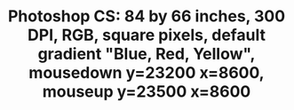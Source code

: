 ---
ee_id: '114'
site: '1'
type: '2'
long_id: 2011-112 Photoshop CS
url: 2011-112-photoshop-cs
year: '2011'
medium: Chromogenic print
commission:
add_credit:
dims: 84 x 66 inches
pitch:
ps:
live_url:
related: |-
  [107] 2011-108 Photoshop CS - 2011-108-photoshop-cs-84-by-66-inches-300-dpi-rgb-square-pixels-default-gra
  [110] 2011-109 Photoshop CS - 2011-109-photoshop-cs-84-by-66-inches-300-dpi-rgb-square-pixels-default-gra
  [112] 2011-110 Photoshop CS - 2011-110-photoshop-cs-84-by-66-inches-300-dpi-rgb-square-pixels-default-gra
  [116] 2011-113 Photoshop CS - 2011-113-photoshop-cs-84-by-66-inches-300-dpi-rgb-square-pixels-default-gra
title: 'Photoshop CS: 84 by 66 inches, 300 DPI, RGB, square pixels, default gradient
  "Blue, Red, Yellow", mousedown y=23200 x=8600, mouseup y=23500 x=8600'
youtube:
imgs: "{filedir_1}photoshop-cs-2011-112-full-cropped-database-KA.jpg"
subheading:
year2: '2011'
download:
add_credits:
related_code:
! '':
layout: things-i-made
---